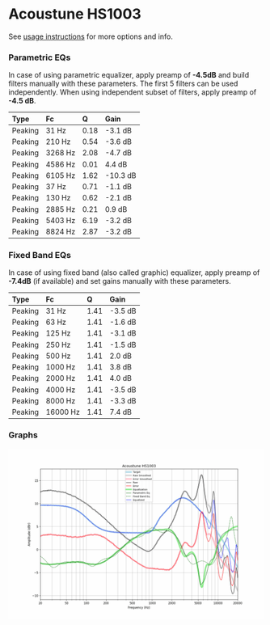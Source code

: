 # Acoustune HS1003
See [usage instructions](https://github.com/jaakkopasanen/AutoEq#usage) for more options and info.

### Parametric EQs
In case of using parametric equalizer, apply preamp of **-4.5dB** and build filters manually
with these parameters. The first 5 filters can be used independently.
When using independent subset of filters, apply preamp of **-4.5 dB**.

| Type    | Fc      |    Q | Gain     |
|:--------|:--------|:-----|:---------|
| Peaking | 31 Hz   | 0.18 | -3.1 dB  |
| Peaking | 210 Hz  | 0.54 | -3.6 dB  |
| Peaking | 3268 Hz | 2.08 | -4.7 dB  |
| Peaking | 4586 Hz | 0.01 | 4.4 dB   |
| Peaking | 6105 Hz | 1.62 | -10.3 dB |
| Peaking | 37 Hz   | 0.71 | -1.1 dB  |
| Peaking | 130 Hz  | 0.62 | -2.1 dB  |
| Peaking | 2885 Hz | 0.21 | 0.9 dB   |
| Peaking | 5403 Hz | 6.19 | -3.2 dB  |
| Peaking | 8824 Hz | 2.87 | -3.2 dB  |

### Fixed Band EQs
In case of using fixed band (also called graphic) equalizer, apply preamp of **-7.4dB**
(if available) and set gains manually with these parameters.

| Type    | Fc       |    Q | Gain    |
|:--------|:---------|:-----|:--------|
| Peaking | 31 Hz    | 1.41 | -3.5 dB |
| Peaking | 63 Hz    | 1.41 | -1.6 dB |
| Peaking | 125 Hz   | 1.41 | -3.1 dB |
| Peaking | 250 Hz   | 1.41 | -1.5 dB |
| Peaking | 500 Hz   | 1.41 | 2.0 dB  |
| Peaking | 1000 Hz  | 1.41 | 3.8 dB  |
| Peaking | 2000 Hz  | 1.41 | 4.0 dB  |
| Peaking | 4000 Hz  | 1.41 | -3.5 dB |
| Peaking | 8000 Hz  | 1.41 | -3.3 dB |
| Peaking | 16000 Hz | 1.41 | 7.4 dB  |

### Graphs
![](./Acoustune%20HS1003.png)